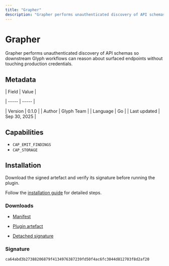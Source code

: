 ```yaml
---
title: "Grapher"
description: "Grapher performs unauthenticated discovery of API schemas so downstream Glyph workflows can reason about surfaced endpoints without touching production credentials."
---
```


# Grapher

Grapher performs unauthenticated discovery of API schemas so downstream Glyph workflows can reason about surfaced endpoints without touching production credentials.

## Metadata

| Field | Value |

| ----- | ----- |

| Version | 0.1.0 |
| Author | Glyph Team |
| Language | Go |
| Last updated | Sep 30, 2025 |


## Capabilities

- `CAP_EMIT_FINDINGS`
- `CAP_STORAGE`


## Installation

Download the signed artefact and verify its signature before running the plugin.

Follow the [installation guide](https://github.com/RowanDark/Glyph/tree/9245f2b8970021ae16fb399f76228c7c806dfaf8/plugins/grapher#readme) for detailed steps.


### Downloads

- [Manifest](https://raw.githubusercontent.com/RowanDark/Glyph/9245f2b8970021ae16fb399f76228c7c806dfaf8/plugins/grapher/manifest.json)

- [Plugin artefact](https://raw.githubusercontent.com/RowanDark/Glyph/9245f2b8970021ae16fb399f76228c7c806dfaf8/plugins/grapher/main.go)

- [Detached signature](https://raw.githubusercontent.com/RowanDark/Glyph/9245f2b8970021ae16fb399f76228c7c806dfaf8/plugins/grapher/main.go.sig)


### Signature

`ca64abd3b27388206879f4134976387239fd50f4ac6fc3044d812703f8d2af20`

